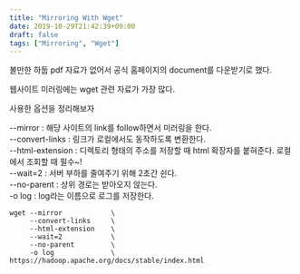 ```yaml
---
title: "Mirroring With Wget"
date: 2019-10-29T21:42:39+09:00
draft: false
tags: ["Mirroring", "Wget"]
---
```

볼만한 하둡 pdf 자료가 없어서 공식 홈페이지의 document를 다운받기로 했다.

웹사이트 미러링에는 wget 관련 자료가 가장 많다.

사용한 옵션을 정리해보자

--mirror : 해당 사이트의 link를 follow하면서 미러링을 한다.<br/>
--convert-links : 링크가 로컬에서도 동작하도록 변환한다.<br/>
--html-extension : 디렉토리 형태의 주소를 저장할 때 html 확장자를 붙혀준다. 로컬에서 조회할 때 필수~!<br/>
--wait=2 : 서버 부하를 줄여주기 위해 2초간 쉰다.<br/>
--no-parent : 상위 경로는 받아오지 않는다.<br/>
-o log : log라는 이름으로 로그를 저장한다.

	wget --mirror            \
		 --convert-links     \
		 --html-extension    \
		 --wait=2            \
		 --no-parent         \
		 -o log              \
	https://hadoop.apache.org/docs/stable/index.html
